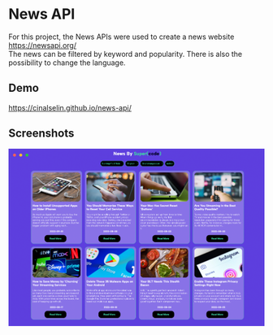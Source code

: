 # News API

For this project, the News APIs were used to create a news website https://newsapi.org/ <br>
The news can be filtered by keyword and popularity. There is also the possibility to change the language.

## Demo

https://cinalselin.github.io/news-api/

## Screenshots

![App Screenshot](./assets/img/screenshots.png)
